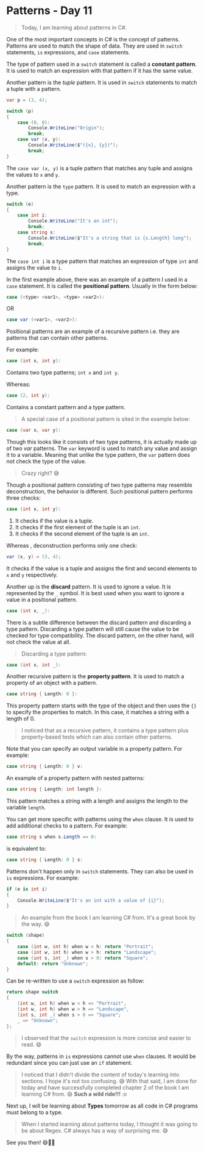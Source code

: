 ﻿# Patterns - Day 11

> Today, I am learning about patterns in C#.

One of the most important concepts in C# is the concept of patterns. Patterns are used to match the shape of data. They are used in `switch` statements, `is` expressions, and `case` statements.

The type of pattern used in a `switch` statement is called a **constant pattern**. It is used to match an expression with that pattern if it has the same value.

Another pattern is the _tuple_ pattern. It is used in `switch` statements to match a tuple with a pattern.

```csharp
var p = (3, 4);

switch (p)
{
	case (0, 0):
		Console.WriteLine("Origin");
		break;
	case var (x, y):
		Console.WriteLine($"({x}, {y})");
		break;
}
```

The `case var (x, y)` is a tuple pattern that matches any tuple and assigns the values to `x` and `y`.

Another pattern is the `type` pattern. It is used to match an expression with a type.

```csharp
switch (e)
{
	case int i:
		Console.WriteLine("It's an int");
		break;
	case string s:
		Console.WriteLine($"It's a string that is {s.Length} long");
		break;
}
```

The `case int i` is a type pattern that matches an expression of type `int` and assigns the value to `i`.

In the first example above, there was an example of a pattern I used in a `case` statement. It is called the **positional pattern**. Usually in the form below:

```csharp
case (<type> <var1>, <type> <var2>):
```

OR

```csharp
case var (<var1>, <var2>):
```

Positional patterns are an example of a recursive pattern i.e. they are patterns that can contain other patterns.

For example:

```csharp
case (int x, int y):
```

Contains two type patterns; `int x` and `int y`.

Whereas:

```csharp
case (2, int y):
```

Contains a constant pattern and a type pattern.

> A special case of a positional pattern is sited in the example below:

```csharp
case (var x, var y):
```

Though this looks like it consists of two type patterns, it is actually made up of two _var_ patterns. The `var` keyword is used to match any value and assign it to a variable. Meaning that unlike the type pattern, the `var` pattern does not check the type of the value.

> Crazy right? 😅

Though a positional pattern consisting of two type patterns may resemble deconstruction, the behavior is different. Such positional pattern performs three checks:

```csharp
case (int x, int y):
```

1. It checks if the value is a tuple.
2. It checks if the first element of the tuple is an `int`.
3. It checks if the second element of the tuple is an `int`.

Whereas , deconstruction performs only one check:

```csharp
var (x, y) = (3, 4);
```

It checks if the value is a tuple and assigns the first and second elements to `x` and `y` respectively.

Another up is the **discard** pattern. It is used to ignore a value. It is represented by the `_` symbol. It is best used when you want to ignore a value in a positional pattern.

```csharp
case (int x, _):
```

There is a subtle difference between the discard pattern and discarding a type pattern. Discarding a type pattern will still cause the value to be checked for type compatibility. The discard pattern, on the other hand, will not check the value at all.

> Discarding a type pattern:
```csharp
case (int x, int _):
```

Another recursive pattern is the **property pattern**. It is used to match a property of an object with a pattern.

```csharp
case string { Length: 0 }:
```

This property pattern starts with the type of the object and then uses the `{}` to specify the properties to match. In this case, it matches a string with a length of 0.

> I noticed that as a recursive pattern, it contains a type pattern plus property-based tests which can also contain other patterns.

Note that you can specify an output variable in a property pattern. For example:

```csharp
case string { Length: 0 } v:
```

An example of a property pattern with nested patterns:

```csharp
case string { Length: int length }:
```

This pattern matches a string with a length and assigns the length to the variable `length`.

You can get more specific with patterns using the `when` clause. It is used to add additional checks to a pattern. For example:

```csharp
case string s when s.Length == 0:
```

is equivalent to:

```csharp
case string { Length: 0 } s:
```

Patterns don't happen only in `switch` statements. They can also be used in `is` expressions. For example:

```csharp
if (e is int i)
{
	Console.WriteLine($"It's an int with a value of {i}");
}
```

> An example from the book I am learning C# from. It's a great book by the way. 😄

```csharp
switch (shape)
{
	case (int w, int h) when w < h: return "Portrait";
	case (int w, int h) when w > h: return "Landscape";
	case (int s, int _) when s > 0: return "Square";
	default: return "Unknown";
}
```

Can be re-written to use a `switch` expression as follow:

```csharp
return shape switch
{
	(int w, int h) when w < h => "Portrait",
	(int w, int h) when w > h => "Landscape",
	(int s, int _) when s > 0 => "Square";
	_ => "Unknown";
};
```

> I observed that the `switch` expression is more concise and easier to read. 😄

By the way, patterns in `is` expressions cannot use `when` clauses. It would be redundant since you can just use an `if` statement.

> I noticed that I didn't divide the content of today's learning into sections. I hope it's not too confusing. 😅 With that said, I am done for today and have successfully completed chapter 2 of the book I am learning C# from. 😄 **Such a wild ride!!!** :o

Next up, I will be learning about **Types** tomorrow as all code in C# programs must belong to a type.

> When I started learning about patterns today, I thought it was going to be about Regex. C# always has a way of surprising me. 😅

See you then! 😄👋🏽